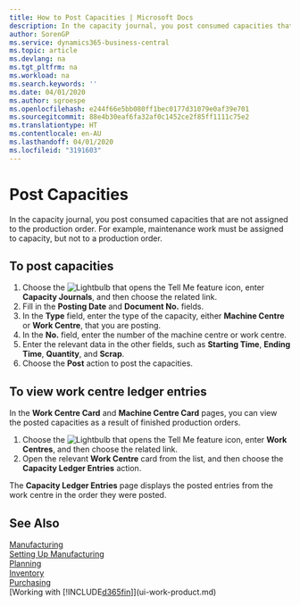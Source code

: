 ```yaml
---
title: How to Post Capacities | Microsoft Docs
description: In the capacity journal, you post consumed capacities that are not assigned to the production order. For example, maintenance work must be assigned to capacity, but not to a production order.
author: SorenGP
ms.service: dynamics365-business-central
ms.topic: article
ms.devlang: na
ms.tgt_pltfrm: na
ms.workload: na
ms.search.keywords: ''
ms.date: 04/01/2020
ms.author: sgroespe
ms.openlocfilehash: e244f66e5bb080ff1bec0177d31079e0af39e701
ms.sourcegitcommit: 88e4b30eaf6fa32af0c1452ce2f85ff1111c75e2
ms.translationtype: HT
ms.contentlocale: en-AU
ms.lasthandoff: 04/01/2020
ms.locfileid: "3191603"
---
```

# <a name="post-capacities"></a>Post Capacities
In the capacity journal, you post consumed capacities that are not assigned to the production order. For example, maintenance work must be assigned to capacity, but not to a production order.  

## <a name="to-post-capacities"></a>To post capacities  
1.  Choose the ![Lightbulb that opens the Tell Me feature](media/ui-search/search_small.png "Tell me what you want to do") icon, enter **Capacity Journals**, and then choose the related link.  
2.  Fill in the **Posting Date** and **Document No.** fields.  
3.  In the **Type** field, enter the type of the capacity, either **Machine Centre** or **Work Centre**, that you are posting.  
4.  In the **No.** field, enter the number of the machine centre or work centre.  
5.  Enter the relevant data in the other fields, such as **Starting Time**, **Ending Time**, **Quantity**, and **Scrap**.  
6.  Choose the **Post** action to post the capacities.  

## <a name="to-view-work-center-ledger-entries"></a>To view work centre ledger entries  
In the **Work Centre Card** and **Machine Centre Card** pages, you can view the posted capacities as a result of finished production orders.    
1.  Choose the ![Lightbulb that opens the Tell Me feature](media/ui-search/search_small.png "Tell me what you want to do") icon, enter **Work Centres**, and then choose the related link.  
2.  Open the relevant **Work Centre** card from the list, and then choose the **Capacity Ledger Entries** action.  

The **Capacity Ledger Entries** page displays the posted entries from the work centre in the order they were posted.   

## <a name="see-also"></a>See Also  
[Manufacturing](production-manage-manufacturing.md)    
[Setting Up Manufacturing](production-configure-production-processes.md)  
[Planning](production-planning.md)      
[Inventory](inventory-manage-inventory.md)  
[Purchasing](purchasing-manage-purchasing.md)  
[Working with [!INCLUDE[d365fin](includes/d365fin_md.md)]](ui-work-product.md)
